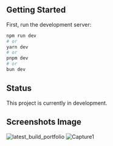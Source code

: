 ## Getting Started

First, run the development server:

```bash
npm run dev
# or
yarn dev
# or
pnpm dev
# or
bun dev
```


## Status

This project is currently in development.

## Screenshots Image

![latest_build_portfolio](https://github.com/user-attachments/assets/0b61e8f4-d0e7-4969-897a-ac98dce2acdb)
![Capture1](https://github.com/user-attachments/assets/6346d9cc-5f11-4cae-a277-2c5923d5bc21)